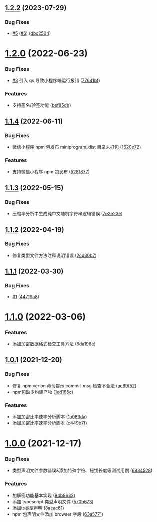 ## [1.2.2](https://github.com/JohnieXu/decrypt-core/compare/v1.2.1...v1.2.2) (2023-07-29)


### Bug Fixes

* [#5](https://github.com/JohnieXu/decrypt-core/issues/5) ([#6](https://github.com/JohnieXu/decrypt-core/issues/6)) ([dbc2504](https://github.com/JohnieXu/decrypt-core/commit/dbc2504404c0caeb549c066a92c577f86e528bb8))



# [1.2.0](https://github.com/JohnieXu/decrypt-core/compare/v1.1.4...v1.2.0) (2022-06-23)


### Bug Fixes

* [#3](https://github.com/JohnieXu/decrypt-core/issues/3) 引入 qs 导致小程序端运行报错 ([77641bf](https://github.com/JohnieXu/decrypt-core/commit/77641bf01df97aa647da2fec8f0eb04be6a54bf5))


### Features

* 支持签名/验签功能 ([bef85db](https://github.com/JohnieXu/decrypt-core/commit/bef85dbaad8fa15e306fe5cef3cb6272014dd63f))



## [1.1.4](https://github.com/JohnieXu/decrypt-core/compare/v1.1.3...v1.1.4) (2022-06-11)


### Bug Fixes

* 微信小程序 npm 包发布 miniprogram_dist 目录未打包 ([1620e72](https://github.com/JohnieXu/decrypt-core/commit/1620e72a0725be68f3e44a2860adacf4d57b5f88))


### Features

* 支持微信小程序 npm 包发布 ([5281877](https://github.com/JohnieXu/decrypt-core/commit/52818779679c90f74e2dab0ebbe672bc3f566e24))



## [1.1.3](https://github.com/JohnieXu/decrypt-core/compare/v1.1.2...v1.1.3) (2022-05-15)


### Bug Fixes

* 压缩率分析中生成纯中文随机字符串逻辑错误 ([7e2e23e](https://github.com/JohnieXu/decrypt-core/commit/7e2e23e64c626559eacae28e4bed8ec1258c7892))



## [1.1.2](https://github.com/JohnieXu/decrypt-core/compare/v1.1.1...v1.1.2) (2022-04-19)


### Bug Fixes

* 修复类型文件方法注释说明错误 ([2cd30b7](https://github.com/JohnieXu/decrypt-core/commit/2cd30b75b3b8b7c45e7354a95a4515fffecaa6b7))



## [1.1.1](https://github.com/JohnieXu/decrypt-core/compare/v1.1.0...v1.1.1) (2022-03-30)


### Bug Fixes

* [#1](https://github.com/JohnieXu/decrypt-core/issues/1) ([44719a8](https://github.com/JohnieXu/decrypt-core/commit/44719a8f3ac34003313e6dbf6ee854a505b38770))



# [1.1.0](https://github.com/JohnieXu/decrypt-core/compare/v1.0.1...v1.1.0) (2022-03-06)


### Features

* 添加加密数据格式检查工具方法 ([6da196e](https://github.com/JohnieXu/decrypt-core/commit/6da196e72134cb381bba18e2bfe5a5196ef1039c))



## [1.0.1](https://github.com/JohnieXu/decrypt-core/compare/v1.0.0...v1.0.1) (2021-12-20)


### Bug Fixes

* 修复 npm verion 命令提示 commit-msg 检查不合法 ([ac69f52](https://github.com/JohnieXu/decrypt-core/commit/ac69f5252e06121acc36c746efbfefc12815d701))
* npm包缺少构建产物 ([1ed165c](https://github.com/JohnieXu/decrypt-core/commit/1ed165c2ee6cfbbad3d7b63338dbfa8ec034b75f))


### Features

* 添加加密比率速率分析脚本 ([1a083da](https://github.com/JohnieXu/decrypt-core/commit/1a083dadb947e66ae7ad4d0c309bc35d14c6a4d7))
* 添加加密比率速率分析脚本 ([c449b7f](https://github.com/JohnieXu/decrypt-core/commit/c449b7fc1077d6fb9b01559c7307d4ec5e8fb84d))



# [1.0.0](https://github.com/JohnieXu/decrypt-core/compare/94b8632d11758451779ccba8f945cc17553adc4b...v1.0.0) (2021-12-17)


### Bug Fixes

* 类型声明文件参数错误&添加特殊字符、秘钥长度等测试用例 ([6834528](https://github.com/JohnieXu/decrypt-core/commit/683452823616ac58814f11b0dab1d9b233d80504))


### Features

* 加解密功能基本实现 ([94b8632](https://github.com/JohnieXu/decrypt-core/commit/94b8632d11758451779ccba8f945cc17553adc4b))
* 添加 typescript 类型声明文件 ([570b673](https://github.com/JohnieXu/decrypt-core/commit/570b6737fa91813601b6e05f394b53919004336c))
* 添加ts类型声明 ([8aeac61](https://github.com/JohnieXu/decrypt-core/commit/8aeac61b4f82eab5f53f478abff52f3eec4fd7df))
* npm 包声明文件添加 browser 字段 ([63a5771](https://github.com/JohnieXu/decrypt-core/commit/63a577103e149c7ee6311587f37ece8e33114d94))



